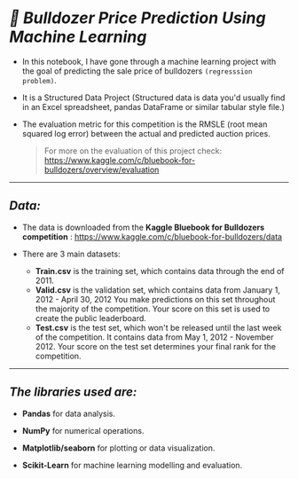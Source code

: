 # ***🚜 Bulldozer Price Prediction Using Machine Learning***

* In this notebook, I have gone through a machine learning project with the goal of predicting the sale price of bulldozers `(regresssion problem)`.

* It is a Structured Data Project (Structured data is data you'd usually find in an Excel spreadsheet, pandas DataFrame or similar tabular style file.)

* The evaluation metric for this competition is the RMSLE (root mean squared log error) between the actual and predicted auction prices.
  > For more on the evaluation of this project check: https://www.kaggle.com/c/bluebook-for-bulldozers/overview/evaluation
  > 
<hr/>

## ***Data:*** 

* The data is downloaded from the **Kaggle Bluebook for Bulldozers competition** : https://www.kaggle.com/c/bluebook-for-bulldozers/data

* There are 3 main datasets:
   * **Train.csv** is the training set, which contains data through the end of 2011.
   * **Valid.csv** is the validation set, which contains data from January 1, 2012 - April 30, 2012 You make predictions on this set throughout the majority of the competition. Your score on this set is used to create the public leaderboard.
   * **Test.csv** is the test set, which won't be released until the last week of the competition. It contains data from May 1, 2012 - November 2012. Your score on the test set determines your final rank for the competition.

<hr/>

## ***The libraries used are:***

* **Pandas** for data analysis.

* **NumPy** for numerical operations.

* **Matplotlib/seaborn** for plotting or data visualization.

* **Scikit-Learn** for machine learning modelling and evaluation.
